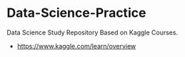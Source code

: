 # Data-Science-Practice

Data Science Study Repository Based on Kaggle Courses.

- https://www.kaggle.com/learn/overview